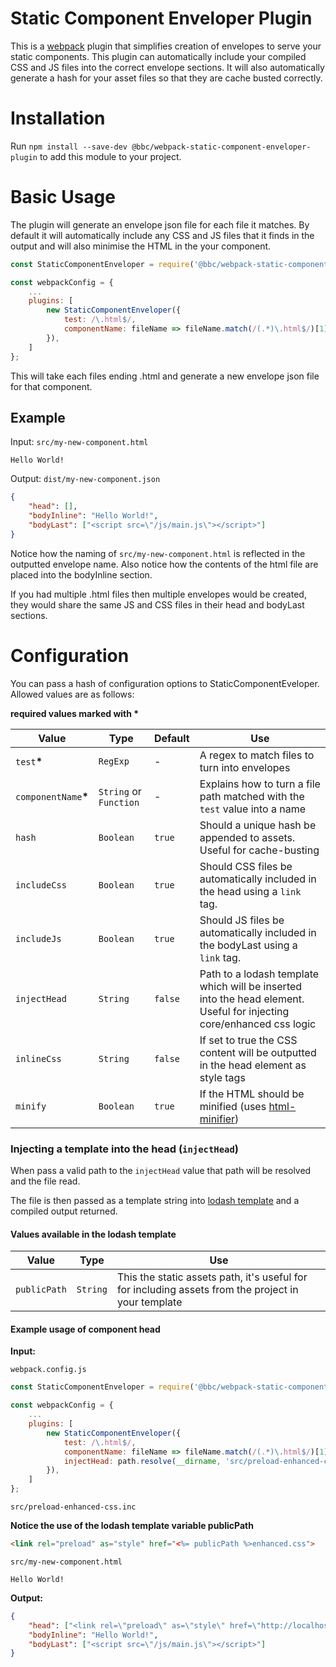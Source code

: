 # Static Component Enveloper Plugin

This is a [webpack](http://webpack.github.io/) plugin that simplifies creation of envelopes to serve your
static components. This plugin can automatically include your compiled CSS and JS files into the correct envelope sections. It will also automatically generate a hash for your asset files so that they are cache busted correctly.

# Installation
Run `npm install --save-dev @bbc/webpack-static-component-enveloper-plugin` to add this module to your project.

# Basic Usage
The plugin will generate an envelope json file for each file it matches. By default it will automatically include any CSS and JS files that it finds in the output and will also minimise the HTML in the your component.

```JavaScript
const StaticComponentEnveloper = require('@bbc/webpack-static-component-enveloper-plugin');

const webpackConfig = {
    ...
    plugins: [
        new StaticComponentEnveloper({
            test: /\.html$/,
            componentName: fileName => fileName.match(/(.*)\.html$/)[1]
        }),
    ]
};
```

This will take each files ending .html and generate a new envelope json file for that component.

## Example

Input: `src/my-new-component.html`

```
Hello World!
```

Output: `dist/my-new-component.json`

```json
{
    "head": [],
    "bodyInline": "Hello World!",
    "bodyLast": ["<script src=\"/js/main.js\"></script>"]
}
```

Notice how the naming of `src/my-new-component.html` is reflected in the outputted envelope name. Also notice how the contents of the html file are placed into the bodyInline section.

If you had multiple .html files then multiple envelopes would be created, they would share the same JS and CSS files in their head and bodyLast sections.

# Configuration
You can pass a hash of configuration options to StaticComponentEveloper. Allowed values are as follows:

**required values marked with \***

| Value | Type | Default | Use |
|-------|------|---------|-----|
| `test`**\*** | `RegExp` | - | A regex to match files to turn into envelopes |
| `componentName`**\*** | `String` or `Function`| - | Explains how to turn a file path matched with the `test` value into a name |
| `hash ` | `Boolean` | `true` | Should a unique hash be appended to assets. Useful for cache-busting |
| `includeCss ` | `Boolean` | `true` |  Should CSS files be automatically included in the head using a `link` tag. |
| `includeJs ` | `Boolean` | `true` |  Should JS files be automatically included in the bodyLast using a `link` tag. |
| `injectHead ` | `String` | `false` | Path to a lodash template which will be inserted into the head element. Useful for injecting core/enhanced css logic |
| `inlineCss ` | `String` | `false` | If set to true the CSS content will be outputted in the head element as style tags |
| `minify ` | `Boolean` | `true` | If the HTML should be minified (uses [html-minifier](https://github.com/kangax/html-minifier)) |


### Injecting a template into the head (`injectHead`)

When pass a valid path to the `injectHead` value that path will be resolved and the file read.

The file is then passed as a template string into [lodash template](https://lodash.com/docs/4.17.4#template) and a compiled output returned.

#### Values available in the lodash template
| Value | Type | Use |
|-------|------|-----|
| `publicPath` | `String` | This the static assets path, it's useful for for including assets from the project in your template |

#### Example usage of component head
**Input:**

`webpack.config.js`

```JavaScript
const StaticComponentEnveloper = require('@bbc/webpack-static-component-enveloper-plugin');

const webpackConfig = {
    ...
    plugins: [
        new StaticComponentEnveloper({
            test: /\.html$/,
            componentName: fileName => fileName.match(/(.*)\.html$/)[1],
            injectHead: path.resolve(__dirname, 'src/preload-enhanced-css.inc')
        }),
    ]
};
```

`src/preload-enhanced-css.inc`

**Notice the use of the lodash template variable publicPath**

```html
<link rel="preload" as="style" href="<%= publicPath %>enhanced.css">
```

`src/my-new-component.html`

```
Hello World!
```

**Output:**

```json
{
    "head": ["<link rel=\"preload\" as=\"style\" href=\"http://localhost:8080/enhanced.css\">"],
    "bodyInline": "Hello World!",
    "bodyLast": ["<script src=\"/js/main.js\"></script>"]
}
```
